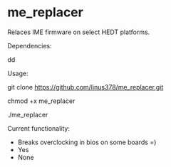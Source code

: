 # me_replacer



Relaces IME firmware on select HEDT platforms.


Dependencies:

dd

Usage:


git clone https://github.com/linus378/me_replacer.git

chmod +x me_replacer

./me_replacer <file>


Current functionality:

- Breaks overclocking in bios on some boards =)
- Yes
- None

